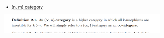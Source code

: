 
- [(n, m) category]((n,%20m)%20category)

![Infty n category](_attachments/image_2021-03-25-00-42-39.png)